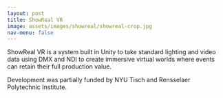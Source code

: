 ```yaml
---
layout: post
title: ShowReal VR
image: assets/images/showreal/showreal-crop.jpg
nav-menu: false
---
```


ShowReal VR is a system built in Unity to take standard lighting and video data using DMX and NDI to create immersive virtual worlds where events can retain their full production value.

Development was partially funded by NYU Tisch and Rensselaer Polytechnic Institute.

<div class="box alt">
    <div class="row 50% uniform">
        <div class="4u"><span class="image fit"><img src="{% link assets/images/showreal/showreal-133359.jpeg %}" alt="" /></span></div>
        <!-- <div class="4u"><span class="image fit"><img src="{% link assets/images/versace-spaceship/versace.jpg %}" alt="" /></span></div> -->
        <!-- <div class="4u$"><span class="image fit"><img src="{% link assets/images/versace-spaceship/white.jpg %}" alt="" /></span></div> -->
    </div>
</div>